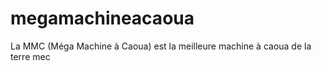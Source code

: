 megamachineacaoua
=================

La MMC (Méga Machine à Caoua) est la meilleure machine à caoua de la terre mec

